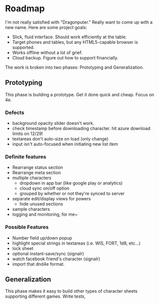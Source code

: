 # Roadmap
I'm not really satisfied with "Dragonputer." Really want to come up with a new name. Here
are some project goals:

* Slick, fluid interface. Should work efficiently at the table.
* Target phones and tables, but any HTML5-capable browser is supported.
* Works offline without a lot of grief.
* Cloud backup. Figure out how to support financially.

The work is broken into two phases: Prototyping and Generalization.

## Prototyping
This phase is building a prototype. Get it done quick and cheap. Focus on 4e.

### Defects 
* background opacity slider doesn't work.
* check timestamp before downloading character. hit azure download limits on 12/29!
* textareas don't auto-size on load (only change)
* input isn't auto-focused when initiating new list item

### Definite features
* Rearrange status section
* Rearrange meta section
* multiple characters
  * dropdown in app bar (like google play or analytics)
  * cloud sync on/off option
  * grouped by whether or not they're synced to server
* separate edit/display views for powers
  * hide unused sections
* sample characters
* logging and monitoring, for me~

### Possible Features ##
* Number field up/down popup
* highlight special strings in textareas (i.e. WIS, FORT, 1d8, etc...)
* lock sheet
* optional instant-save/sync (signalr)
* watch facebook friend's character (signalr)
* import that dnd4e format.

## Generalization
This phase makes it easy to build other types of character sheets supporting
different games. Write tests, 
